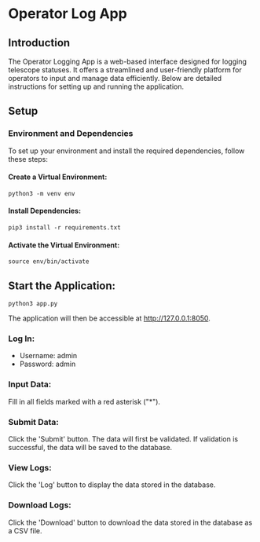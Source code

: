 # Operator Log App
## Introduction
The Operator Logging App is a web-based interface designed for logging telescope statuses. It offers a streamlined and user-friendly platform for operators to input and manage data efficiently. Below are detailed instructions for setting up and running the application.

## Setup
### Environment and Dependencies
To set up your environment and install the required dependencies, follow these steps:

#### Create a Virtual Environment:

```
python3 -m venv env
```
#### Install Dependencies:

```angular2html
pip3 install -r requirements.txt
```
#### Activate the Virtual Environment:

```angular2html
source env/bin/activate
```

## Start the Application:

```angular2html
python3 app.py
```
The application will then be accessible at http://127.0.0.1:8050.

### Log In:

- Username: admin
- Password: admin
### Input Data:

Fill in all fields marked with a red asterisk ("*").
### Submit Data:

Click the 'Submit' button. The data will first be validated. If validation is successful, the data will be saved to the database.
### View Logs:

Click the 'Log' button to display the data stored in the database.

### Download Logs:
Click the 'Download' button to download the data stored in the database as a CSV file.